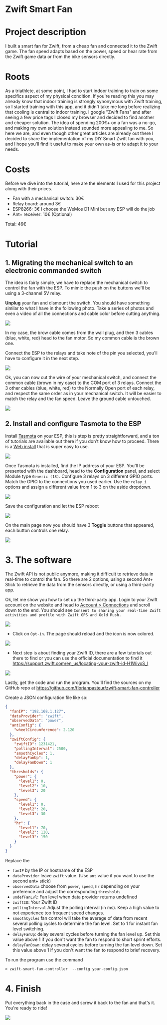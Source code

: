 # Zwift Smart Fan


# Project description

I built a smart fan for Zwift, from a cheap fan and connected it to the Zwift game. The fan speed adapts based on the power, speed or hear rate from the Zwift game data or from the bike sensors directly. 

# Roots

As a triathlete, at some point, I had to start indoor training to train on some specifics aspect of my physical condition. If you're reading this you may already know that indoor training is strongly synonymous with Zwift training, so I started training with this app, and it didn't take me long before realizing that cooling is central to indoor training. I google "Zwift Fans" and after seeing a few price tags I closed my browser and decided to find another and cheaper solution. The idea of spending 200€+ on a fan was a no-go, and making my own solution instead sounded more appealing to me. So here we are, and even though other great articles are already out there I decided to share the implementation of my DIY Smart Zwift fan with you, and I hope you'll find it useful to make your own as-is or to adapt it to your needs.

# Costs

Before we dive into the tutorial, here are the elements I used for this project along with their prices.

- Fan with a mechanical switch: 30€
- Relay board: around 3€
- ESP8266: 3€ I choose the WeMos D1 Mini but any ESP will do the job
- Ant+ receiver: 10€ (Optional)

Total: 46€

# Tutorial

## 1. Migrating the mechanical switch to an electronic commanded switch

The idea is fairly simple, we have to replace the mechanical switch to control the fan with the ESP. To mimic the push on the buttons we'll be using a 3-channel 5V relay.

**Unplug** your fan and dismount the switch. You should have something similar to what I have in the following photo. Take a series of photos and even a video of all the connections and cable color before cutting anything.

![](doc/p-fan-cables.jpg)

In my case, the brow cable comes from the wall plug, and then 3 cables (blue, white, red) head to the fan motor. So my common cable is the brown one.

Connect the ESP to the relays and take note of the pin you selected, you'll have to configure it in the next step.

![](doc/p-fan-esp.jpg)

Ok, you can now cut the wire of your mechanical switch, and connect the common cable (brown in my case) to the COM port of 3 relays. Connect the 3 other cables (blue, white, red) to the Normally Open port of each relay, and respect the same order as in your mechanical switch. It will be easier to match the relay and the fan speed. Leave the ground cable untouched.

![](doc/p-fan-connect-relay.jpg)

## 2. Install and configure Tasmota to the ESP

Install [Tasmota](https://tasmota.github.io/docs/) on your ESP, this is step is pretty straightforward, and a ton of tutorials are available out there if you don't know how to proceed. There is a [Web install](https://tasmota.github.io/install/) that is super easy to use.

![](doc/s-tasmota-web-installer.png)

Once Tasmota is installed, find the IP address of your ESP. You'll be presented with the dashboard, head to the **Configuration** panel, and select Module type `Generic (18)`.
Configure 3 relays on 3 different GPIO ports. Match the GPIO to the connections you used earlier. Use the `relay_i` options and assign a different value from 1 to 3 on the aside dropdown.

![](doc/s-tasmota-configuration.png)

Save the configuration and let the ESP reboot

![](doc/s-tasmota-configuration-saved.png)

On the main page now you should have 3 **Toggle** buttons that appeared, each button controls one relay.

![](doc/s-tasmota-dashboard.png)



# 3. The software

The Zwift API is not public anymore, making it difficult to retrieve data in real-time to control the fan. So there are 2 options, using a second Ant+ Stick to retrieve the data from the sensors directly, or using a third-party app.

Ok, let me show you how to set up the third-party app. Login to your Zwift account on the website and head to [Account > Connections](https://www.zwift.com/eu/settings/connections) and scroll down to the end. You should see `Consent to sharing your real-time Zwift activities and profile with Zwift GPS and Gold Rush.`

![](doc/s-zwift-connections.png)

- Click on `Opt-in`. The page should reload and the icon is now colored.

![](doc/s-zwift-connections-enable.png)

- Next step is about finding your Zwift ID, there are a few tutorials out there to find or you can use the official documentation to find it https://support.zwift.com/en_us/locating-your-zwift-id-H1WiyxS_I

![](doc/s-zwift-get-zwift-id.png)

Lastly, get the code and run the program. You'll find the sources on my GitHub repo at https://github.com/florianpasteur/zwift-smart-fan-controller

Create a JSON configuration file like so:

```json
{
  "fanIP": "192.168.1.127",
  "dataProvider": "zwift",
  "observedData": "power",
  "antConfig": {
    "wheelCircumference": 2.120
  },
  "zwiftConfig": {
    "zwiftID": 1231421,
    "pollingInterval": 2500, 
    "smoothCycles": 1,
    "delayFanUp": 1,
    "delayFanDown": 1
  },
  "thresholds": {
    "power": {
      "level1": 0,
      "level2": 10,
      "level3": 20
    },
    "speed": {
      "level1": 0,
      "level2": 20,
      "level3": 30
    },
    "hr": {
      "level1": 70,
      "level2": 120,
      "level3": 150
    }
  }
}
```

Replace the
- `fanIP` by the IP or hostname of the ESP
- `dataProvider` leave `zwift` value. (Use `ant` value if you want to use the second ant+ stick)
- `observedData` choose from `power`, `speed`, `hr` depending on your preference and adjust the corresponding `thresholds`
- `undefFanLvl`: Fan level when data provider returns undefined
- `zwiftID`: Your Zwift ID
- `pollingInterval` Adjust the polling interval (in ms). Keep a high value to not experience too frequent speed changes.
- `smoothCycles` fan control will take the average of data from recent several polling cycles to determine the fan level. Set to 1 for instant fan level switching.
- `delayFanUp`: delay several cycles before turning the fan level up. Set this value above 1 if you don't want the fan to respond to short sprint efforts.
- `delayFanDown`: delay several cycles before turning the fan level down. Set this value above 1 if you don't want the fan to respond to brief recovery.

To run the program use the command

```
> zwift-smart-fan-controller  --config your-config.json
```

# 4. Finish

Put everything back in the case and screw it back to the fan and that's it. You're ready to ride!

![](doc/p-fan-finished.jpg)
